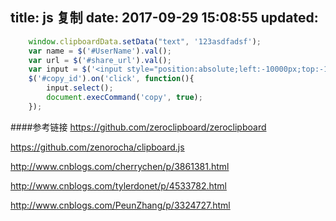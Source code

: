 title: js 复制
date: 2017-09-29 15:08:55
updated:
---


```js
	window.clipboardData.setData("text", '123asdfadsf');
	var name = $('#UserName').val();
	var url = $('#share_url').val();
	var input = $('<input style="position:absolute;left:-10000px;top:-10000px;" type="text" value="'+name+url+'" />').appendTo('body');
	$('#copy_id').on('click', function(){
	    input.select();
	    document.execCommand('copy', true);
	});
```

####参考链接
https://github.com/zeroclipboard/zeroclipboard

https://github.com/zenorocha/clipboard.js

http://www.cnblogs.com/cherrychen/p/3861381.html

http://www.cnblogs.com/tylerdonet/p/4533782.html

http://www.cnblogs.com/PeunZhang/p/3324727.html

